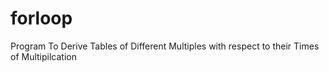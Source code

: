 # forloop
Program To Derive Tables of Different  Multiples with respect to their Times of Multipilcation
